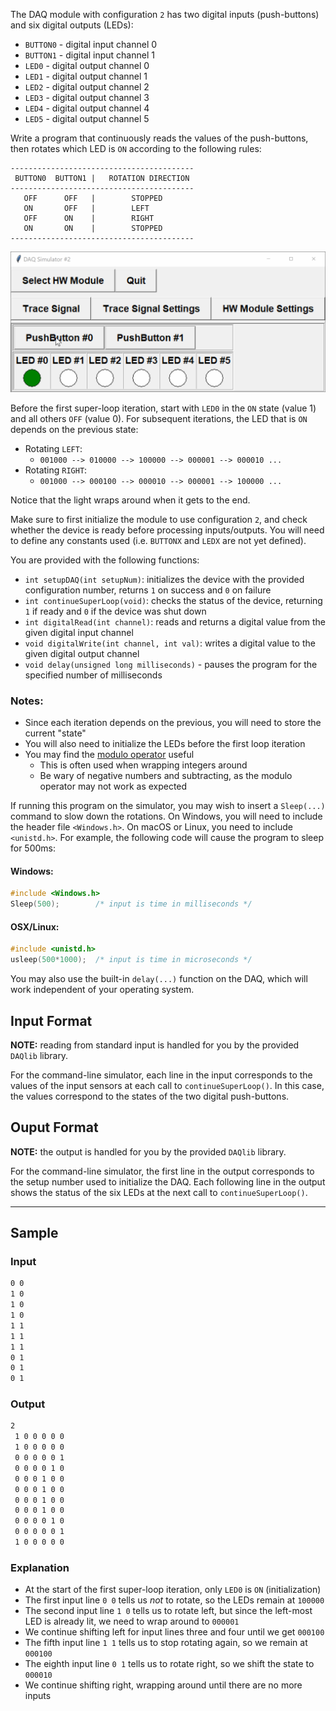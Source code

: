 The DAQ module with configuration `2` has two digital inputs (push-buttons) and six digital outputs (LEDs):

- `BUTTON0` - digital input channel 0
- `BUTTON1` - digital input channel 1
- `LED0` - digital output channel 0
- `LED1` - digital output channel 1
- `LED2` - digital output channel 2
- `LED3` - digital output channel 3
- `LED4` - digital output channel 4
- `LED5` - digital output channel 5

Write a program that continuously reads the values of the push-buttons, then rotates 
which LED is `ON` according to the following rules:
```
-----------------------------------------
 BUTTON0  BUTTON1 |   ROTATION DIRECTION
-----------------------------------------
   OFF      OFF   |        STOPPED
   ON       OFF   |        LEFT
   OFF      ON    |        RIGHT
   ON       ON    |        STOPPED
-----------------------------------------
```

![rotate LEDS](assets/rotate_leds.gif)

Before the first super-loop iteration, start with `LED0`  in the `ON` state (value 1) and all others `OFF` (value 0).  For subsequent iterations, the LED that is `ON` depends on the previous state:

- Rotating `LEFT`:
  - `001000 --> 010000 --> 100000 --> 000001 --> 000010 ...`  
- Rotating `RIGHT`:
  - `001000 --> 000100 --> 000010 --> 000001 --> 100000 ...`
  
Notice that the light wraps around when it gets to the end.

Make sure to first initialize the module to use configuration `2`, and check whether the device is ready before processing inputs/outputs.  You will need to define any constants used (i.e. `BUTTONX` and `LEDX` are not yet defined).

You are provided with the following functions:

- `int setupDAQ(int setupNum)`: initializes the device with the provided configuration number, returns `1` on success and `0` on failure
- `int continueSuperLoop(void)`: checks the status of the device, returning `1` if ready and `0` if the device was shut down
- `int digitalRead(int channel)`: reads and returns a digital value from the given digital input channel
- `void digitalWrite(int channel, int val)`: writes a digital value to the given digital output channel
- `void delay(unsigned long milliseconds)` - pauses the program for the specified number of milliseconds

### Notes:

- Since each iteration depends on the previous, you will need to store the current "state"
- You will also need to initialize the LEDs before the first loop iteration
- You may find the [modulo operator](https://en.wikipedia.org/wiki/Modulo_operation) useful
  - This is often used when wrapping integers around
  - Be wary of negative numbers and subtracting, as the modulo operator may not work as expected

If running this program on the simulator, you may wish to insert a `Sleep(...)` command to slow down the rotations.  On Windows, you will need to include the header file `<Windows.h>`.  On macOS or Linux, you need to include `<unistd.h>`.  For example, the following code will cause the program to sleep for 500ms:

#### Windows:
```c
#include <Windows.h>
Sleep(500);        /* input is time in milliseconds */
```

#### OSX/Linux:
```c
#include <unistd.h>
usleep(500*1000);  /* input is time in microseconds */
```

You may also use the built-in `delay(...)` function on the DAQ, which will work independent of your operating system.

## Input Format

**NOTE:** reading from standard input is handled for you by the provided `DAQlib` library.

For the command-line simulator, each line in the input corresponds to the values of the input sensors at each call to `continueSuperLoop()`.  In this case, the values correspond to the states of the two digital push-buttons.

## Ouput Format

**NOTE:** the output is handled for you by the provided `DAQlib` library.

For the command-line simulator, the first line in the output corresponds to the setup number used to initialize the DAQ.  Each following line in the output shows the status of the six LEDs at the next call to `continueSuperLoop()`.

---

## Sample

### Input
```default
0 0
1 0
1 0
1 0
1 1
1 1
1 1
0 1
0 1
0 1
```

### Output

```default
2
 1 0 0 0 0 0
 1 0 0 0 0 0
 0 0 0 0 0 1
 0 0 0 0 1 0
 0 0 0 1 0 0
 0 0 0 1 0 0
 0 0 0 1 0 0
 0 0 0 1 0 0
 0 0 0 0 1 0
 0 0 0 0 0 1
 1 0 0 0 0 0
```

### Explanation

- At the start of the first super-loop iteration, only `LED0` is `ON` (initialization)
- The first input line `0 0` tells us *not* to rotate, so the LEDs remain at `100000`
- The second input line `1 0` tells us to rotate left, but since the left-most LED is already lit, we need to wrap around to `000001`
- We continue shifting left for input lines three and four until we get `000100`
- The fifth input line `1 1` tells us to stop rotating again, so we remain at `000100`
- The eighth input line `0 1` tells us to rotate right, so we shift the state to `000010`
- We continue shifting right, wrapping around until there are no more inputs